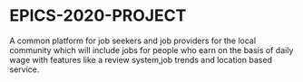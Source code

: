 # EPICS-2020-PROJECT
A common platform for job seekers and job providers for the local community which will include jobs for people who earn on the basis of daily wage with features like a review system,job trends and location based service.
